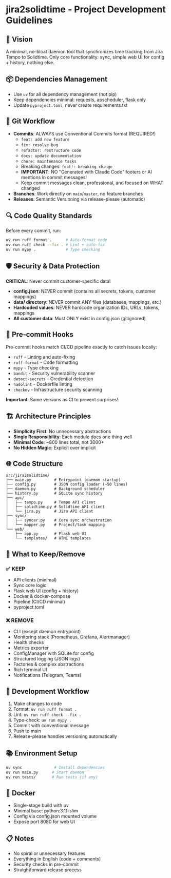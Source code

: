 # jira2solidtime - Project Development Guidelines

## 🎯 Vision
A minimal, no-bloat daemon tool that synchronizes time tracking from Jira Tempo to Solidtime.
Only core functionality: sync, simple web UI for config + history, nothing else.

## 📦 Dependencies Management
- Use `uv` for all dependency management (not pip)
- Keep dependencies minimal: requests, apscheduler, flask only
- Update `pyproject.toml`, never create requirements.txt

## 💬 Git Workflow
- **Commits**: ALWAYS use Conventional Commits format (REQUIRED!)
  - `feat: add new feature`
  - `fix: resolve bug`
  - `refactor: restructure code`
  - `docs: update documentation`
  - `chore: maintenance tasks`
  - Breaking changes: `feat!: breaking change`
  - **IMPORTANT**: NO "Generated with Claude Code" footers or AI mentions in commit messages!
  - Keep commit messages clean, professional, and focused on WHAT changed
- **Branches**: Work directly on `main`/`master`, no feature branches
- **Releases**: Semantic Versioning via release-please (automatic)

## 🔍 Code Quality Standards
Before every commit, run:
```bash
uv run ruff format .      # Auto-format code
uv run ruff check --fix . # Lint + auto-fix
uv run mypy .             # Type checking
```

## 🛡️ Security & Data Protection
**CRITICAL**: Never commit customer-specific data!
- **config.json**: NEVER commit (contains all secrets, tokens, customer mappings)
- **data/ directory**: NEVER commit ANY files (databases, mappings, etc.)
- **Hardcoded values**: NEVER hardcode organization IDs, URLs, tokens, mappings
- **All customer data**: Must ONLY exist in config.json (gitignored)

## 🔐 Pre-commit Hooks
Pre-commit hooks match CI/CD pipeline exactly to catch issues locally:
- `ruff` - Linting and auto-fixing
- `ruff-format` - Code formatting
- `mypy` - Type checking
- `bandit` - Security vulnerability scanner
- `detect-secrets` - Credential detection
- `hadolint` - Dockerfile linting
- `checkov` - Infrastructure security scanning

**Important**: Same versions as CI to prevent surprises!

## 🏗️ Architecture Principles
- **Simplicity First**: No unnecessary abstractions
- **Single Responsibility**: Each module does one thing well
- **Minimal Code**: ~800 lines total, not 3000+
- **No Hidden Magic**: Explicit over implicit

## 🌐 Code Structure
```
src/jira2solidtime/
├── main.py          # Entrypoint (daemon startup)
├── config.py        # JSON config loader (~50 lines)
├── daemon.py        # Background scheduler
├── history.py       # SQLite sync history
├── api/
│   ├── tempo.py     # Tempo API client
│   ├── solidtime.py # Solidtime API client
│   └── jira.py      # Jira API client
├── sync/
│   ├── syncer.py    # Core sync orchestration
│   └── mapper.py    # Project/task mapping
└── web/
    ├── app.py       # Flask web UI
    └── templates/   # HTML templates
```

## 📝 What to Keep/Remove

### ✅ KEEP
- API clients (minimal)
- Sync core logic
- Flask web UI (config + history)
- Docker & docker-compose
- Pipeline (CI/CD minimal)
- pyproject.toml

### ❌ REMOVE
- CLI (except daemon entrypoint)
- Monitoring stack (Prometheus, Grafana, Alertmanager)
- Health checks
- Metrics exporter
- ConfigManager with SQLite for config
- Structured logging (JSON logs)
- Factories & complex abstractions
- Rich terminal UI
- Notifications (Telegram, Teams)

## 🚀 Development Workflow
1. Make changes to code
2. Format: `uv run ruff format .`
3. Lint: `uv run ruff check --fix .`
4. Type-check: `uv run mypy .`
5. Commit with conventional message
6. Push to main
7. Release-please handles versioning automatically

## 📚 Environment Setup
```bash
uv sync              # Install dependencies
uv run main.py      # Start daemon
uv run tests/       # Run tests (if any)
```

## 🐳 Docker
- Single-stage build with uv
- Minimal base: python:3.11-slim
- Config via config.json mounted volume
- Expose port 8080 for web UI

## 📋 Notes
- No spiral or unnecessary features
- Everything in English (code + comments)
- Security checks in pre-commit
- Straightforward release process
